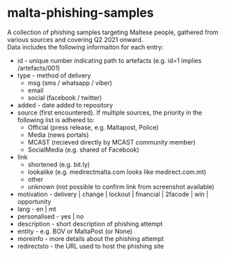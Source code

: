 # malta-phishing-samples

A collection of phishing samples targeting Maltese people, gathered from various sources and covering Q2 2021 onward.  
Data includes the following informaiton for each entry:
- id - unique number indicating path to artefacts (e.g. id=1 implies /artefacts/001)
- type - method of delivery 
  - msg (sms / whatsapp / viber)
  - email
  - social (facebook / twitter)
- added - date added to repository
- source (first encountered). If multiple sources, the priority in the following list is adhered to:
  - Official (press release, e.g. Maltapost, Police)
  - Media (news portals)
  - MCAST (recieved directly by MCAST community member)
  - SocialMedia (e.g. shared of Facebook)
- link 
  - shortened (e.g. bit.ly)
  - lookalike (e.g. medirectmalta.com looks like medirect.com.mt)
  - other
  - unknown (not possible to confirm link from screenshot available) 
- motivation - delivery | change | lockout | financial | 2facode | win | opportunity
- lang - en | mt
- personalised - yes | no
- description - short description of phishing attempt
- entity - e.g. BOV or MaltaPost (or None)
- moreinfo - more details about the phishing attempt
- redirectsto - the URL used to host the phishing site
